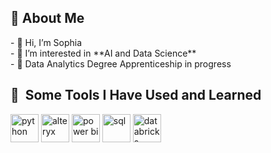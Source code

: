 <h2> 👩&nbsp;About Me</h2>
<p>
- 👋 Hi, I’m Sophia  <br>
- 👀 I’m interested in **AI and Data Science**  <br>
- 🌱 Data Analytics Degree Apprenticeship in progress <br> 
</p>

<!---
sophia144/sophia144 is a ✨ special ✨ repository because its `README.md` (this file) appears on your GitHub profile.
You can click the Preview link to take a look at your changes.
--->
<h2> 🚀 &nbsp;Some Tools I Have Used and Learned</h2>
<p align="left">
<img src="https://upload.wikimedia.org/wikipedia/commons/thumb/c/c3/Python-logo-notext.svg/1200px-Python-logo-notext.svg.png" alt="python" width="45" height="45"/>
<img src="https://encrypted-tbn0.gstatic.com/images?q=tbn:ANd9GcSrCQEawi17ptwq11DFEOh6T5FXPOItsfcYQQ&s" alt="alteryx" width="45" height="45"/>
<img src="https://upload.wikimedia.org/wikipedia/commons/c/cf/New_Power_BI_Logo.svg" alt="power bi" width="45" height="45"/>
<img src="https://encrypted-tbn0.gstatic.com/images?q=tbn:ANd9GcT2pOzVBv0YUgqIIf0qJXBZEYhFSakz-G22WA&s" alt="sql" width="45" height="45"/>
<img src="https://encrypted-tbn0.gstatic.com/images?q=tbn:ANd9GcS-hCy-Ey_FsARYnWnat6STTr2ILQHIHQdAbw&s" alt="databricks" width="45" height="45"/>
</p>
